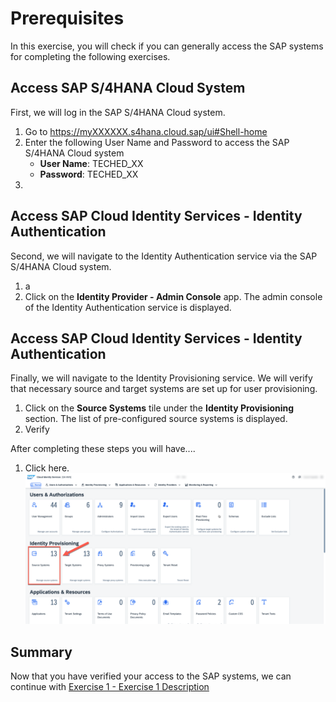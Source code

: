 # Prerequisites

In this exercise, you will check if you can generally access the SAP systems for completing the following exercises.

## Access SAP S/4HANA Cloud System

First, we will log in the SAP S/4HANA Cloud system.

1. Go to https://myXXXXXX.s4hana.cloud.sap/ui#Shell-home
2. Enter the following User Name and Password to access the SAP S/4HANA Cloud system
   * __User Name__: TECHED_XX
   * __Password__: TECHED_XX
3. 

## Access SAP Cloud Identity Services - Identity Authentication

Second, we will navigate to the Identity Authentication service via the SAP S/4HANA Cloud system.

1. a
2. Click on the __Identity Provider - Admin Console__ app. The admin console of the Identity Authentication service is displayed.

## Access SAP Cloud Identity Services - Identity Authentication

Finally, we will navigate to the Identity Provisioning service. We will verify that necessary source and target systems are set up for user provisioning.

1. Click on the __Source Systems__ tile under the __Identity Provisioning__ section. The list of pre-configured source systems is displayed.
2. Verify

After completing these steps you will have....

1.	Click here.
<br>![IPS Source System](exercises/ex0/images/IPS_source_system.png)

## Summary

Now that you have verified your access to the SAP systems, we can continue with [Exercise 1 - Exercise 1 Description](../ex1/README.md)
